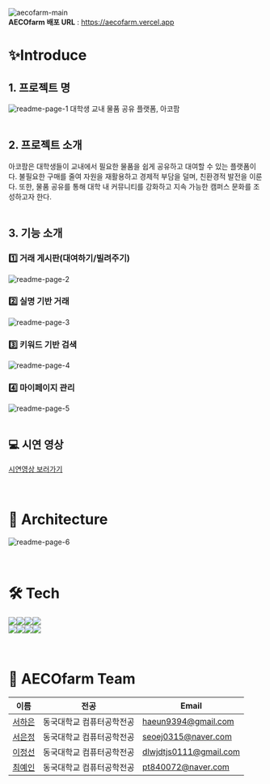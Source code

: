 ![aecofarm-main](https://github.com/user-attachments/assets/e97f78e4-f692-4814-bc7a-30599864dee4)
<br>
**AECOfarm 배포 URL** : https://aecofarm.vercel.app

# ✨Introduce
## 1. 프로젝트 명
![readme-page-1](https://github.com/user-attachments/assets/a1bf83dd-20ed-4692-b6a1-b134276affd9)
대학생 교내 물품 공유 플랫폼, 아코팜
<br>
<br>

## 2. 프로젝트 소개
아코팜은 대학생들이 교내에서 필요한 물품을 쉽게 공유하고 대여할 수 있는 플랫폼이다. 불필요한 구매를 줄여 자원을 재활용하고 경제적 부담을 덜며, 친환경적 발전을 이룬다. 또한, 물품 공유를 통해 대학 내 커뮤니티를 강화하고 지속 가능한 캠퍼스 문화를 조성하고자 한다.
<br>
<br>

## 3. 기능 소개
### 1️⃣ 거래 게시판(대여하기/빌려주기)
![readme-page-2](https://github.com/user-attachments/assets/dbc016c6-2453-4661-a57c-9c5faaa5ea1b)
<br>

### 2️⃣ 실명 기반 거래
![readme-page-3](https://github.com/user-attachments/assets/25399dcb-fa85-47e2-afd4-ddbef00743f3)
<br>

### 3️⃣ 키워드 기반 검색
![readme-page-4](https://github.com/user-attachments/assets/573f2ccd-9c08-47ca-ba2e-27098a293633)
<br>

### 4️⃣ 마이페이지 관리
![readme-page-5](https://github.com/user-attachments/assets/f6567e73-6037-4537-b88f-6452c302c72e)
<br>
<br>

## 💻 시연 영상 
[시연영상 보러가기](https://www.youtube.com/watch?v=LxEjWi7tbL4)
<br>
<br>
<br>

# 🔧 Architecture
![readme-page-6](https://github.com/user-attachments/assets/b4188b0a-f7c3-445b-a1ba-48ea23106c8a)
<br>
<br>
<br>

# 🛠️ Tech
<img src="https://img.shields.io/badge/FrontEnd-FFB359?style=for-the-badge"><img src = "https://img.shields.io/badge/Next.js-000?logo=nextdotjs&logoColor=fff&style=for-the-badge"><img src="https://img.shields.io/badge/TypeScript-007ACC?style=for-the-badge&logo=typescript&logoColor=white"><img src="https://img.shields.io/badge/React-20232A?style=for-the-badge&logo=react&logoColor=61DAFB">
<br>
<img src="https://img.shields.io/badge/BackEnd-FFB359?style=for-the-badge"><img src="https://img.shields.io/badge/Spring-6DB33F?style=for-the-badge&logo=spring&logoColor=white"><img src="https://img.shields.io/badge/PostgreSQL-316192?style=for-the-badge&logo=postgresql&logoColor=white"><img src = "https://img.shields.io/badge/Amazon_AWS-FF9900?style=for-the-badge&logo=amazonaws&logoColor=white">
<br>
<br>
<br>

# 👋 AECOfarm Team

| 이름                                  | 전공                 | Email                  |
| ------------------------------------ | ------------------- | --------------------- |
| [서하은](https://github.com/haeun1107) | 동국대학교 컴퓨터공학전공 | haeun9394@gmail.com    |
| [서은정](https://github.com/enunsnv)   | 동국대학교 컴퓨터공학전공 | seoej0315@naver.com    |
| [이정선](https://github.com/leejs0823) | 동국대학교 컴퓨터공학전공 | dlwjdtjs0111@gmail.com |
| [최예인](https://github.com/YeahOut)   | 동국대학교 컴퓨터공학전공 | pt840072@naver.com     |

